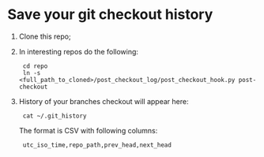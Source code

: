 # Save your git checkout history

1. Clone this repo;
2. In interesting repos do the following:

        cd repo
        ln -s <full_path_to_cloned>/post_checkout_log/post_checkout_hook.py post-checkout
        
3. History of your branches checkout will appear here:

        cat ~/.git_history

    The format is CSV with following columns:
    
        utc_iso_time,repo_path,prev_head,next_head
